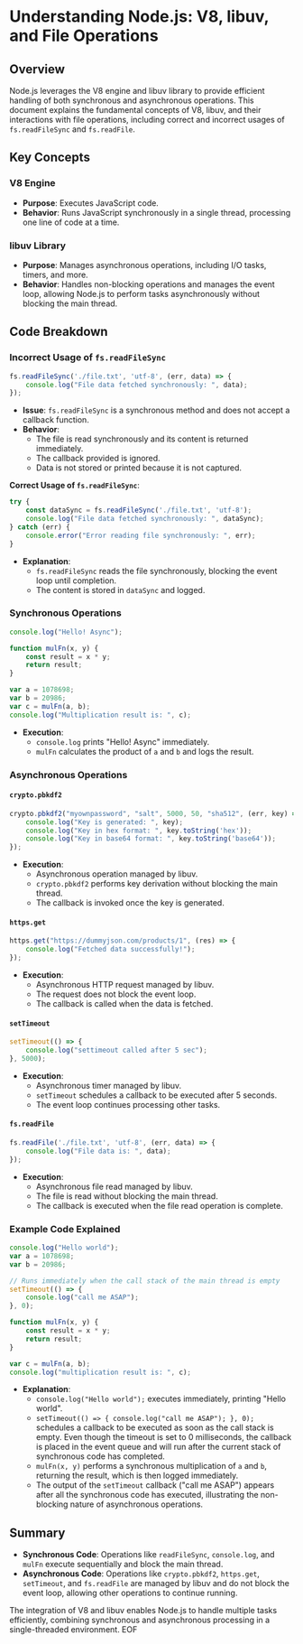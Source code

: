 # Understanding Node.js: V8, libuv, and File Operations

## Overview

Node.js leverages the V8 engine and libuv library to provide efficient handling of both synchronous and asynchronous operations. This document explains the fundamental concepts of V8, libuv, and their interactions with file operations, including correct and incorrect usages of `fs.readFileSync` and `fs.readFile`.

## Key Concepts

### V8 Engine

- **Purpose**: Executes JavaScript code.
- **Behavior**: Runs JavaScript synchronously in a single thread, processing one line of code at a time.

### libuv Library

- **Purpose**: Manages asynchronous operations, including I/O tasks, timers, and more.
- **Behavior**: Handles non-blocking operations and manages the event loop, allowing Node.js to perform tasks asynchronously without blocking the main thread.

## Code Breakdown

### Incorrect Usage of `fs.readFileSync`

```javascript
fs.readFileSync('./file.txt', 'utf-8', (err, data) => {
    console.log("File data fetched synchronously: ", data);
});
```

- **Issue**: `fs.readFileSync` is a synchronous method and does not accept a callback function.
- **Behavior**:
  - The file is read synchronously and its content is returned immediately.
  - The callback provided is ignored.
  - Data is not stored or printed because it is not captured.

**Correct Usage of `fs.readFileSync`**:

```javascript
try {
    const dataSync = fs.readFileSync('./file.txt', 'utf-8');
    console.log("File data fetched synchronously: ", dataSync);
} catch (err) {
    console.error("Error reading file synchronously: ", err);
}
```

- **Explanation**:
  - `fs.readFileSync` reads the file synchronously, blocking the event loop until completion.
  - The content is stored in `dataSync` and logged.

### Synchronous Operations

```javascript
console.log("Hello! Async");

function mulFn(x, y) {
    const result = x * y;
    return result;
}

var a = 1078698;
var b = 20986;
var c = mulFn(a, b);
console.log("Multiplication result is: ", c);
```

- **Execution**:
  - `console.log` prints "Hello! Async" immediately.
  - `mulFn` calculates the product of `a` and `b` and logs the result.

### Asynchronous Operations

#### `crypto.pbkdf2`

```javascript
crypto.pbkdf2("myownpassword", "salt", 5000, 50, "sha512", (err, key) => {
    console.log("Key is generated: ", key);
    console.log("Key in hex format: ", key.toString('hex'));
    console.log("Key in base64 format: ", key.toString('base64'));
});
```

- **Execution**:
  - Asynchronous operation managed by libuv.
  - `crypto.pbkdf2` performs key derivation without blocking the main thread.
  - The callback is invoked once the key is generated.

#### `https.get`

```javascript
https.get("https://dummyjson.com/products/1", (res) => {
    console.log("Fetched data successfully!");
});
```

- **Execution**:
  - Asynchronous HTTP request managed by libuv.
  - The request does not block the event loop.
  - The callback is called when the data is fetched.

#### `setTimeout`

```javascript
setTimeout(() => {
    console.log("settimeout called after 5 sec");
}, 5000);
```

- **Execution**:
  - Asynchronous timer managed by libuv.
  - `setTimeout` schedules a callback to be executed after 5 seconds.
  - The event loop continues processing other tasks.

#### `fs.readFile`

```javascript
fs.readFile('./file.txt', 'utf-8', (err, data) => {
    console.log("File data is: ", data);
});
```

- **Execution**:
  - Asynchronous file read managed by libuv.
  - The file is read without blocking the main thread.
  - The callback is executed when the file read operation is complete.

### Example Code Explained

```javascript
console.log("Hello world");
var a = 1078698;
var b = 20986;

// Runs immediately when the call stack of the main thread is empty
setTimeout(() => {
    console.log("call me ASAP");
}, 0);

function mulFn(x, y) {
    const result = x * y;
    return result;
}

var c = mulFn(a, b);
console.log("multiplication result is: ", c);
```

- **Explanation**:
  - `console.log("Hello world");` executes immediately, printing "Hello world".
  - `setTimeout(() => { console.log("call me ASAP"); }, 0);` schedules a callback to be executed as soon as the call stack is empty. Even though the timeout is set to 0 milliseconds, the callback is placed in the event queue and will run after the current stack of synchronous code has completed.
  - `mulFn(x, y)` performs a synchronous multiplication of `a` and `b`, returning the result, which is then logged immediately.
  - The output of the `setTimeout` callback ("call me ASAP") appears after all the synchronous code has executed, illustrating the non-blocking nature of asynchronous operations.

## Summary

- **Synchronous Code**: Operations like `readFileSync`, `console.log`, and `mulFn` execute sequentially and block the main thread.
- **Asynchronous Code**: Operations like `crypto.pbkdf2`, `https.get`, `setTimeout`, and `fs.readFile` are managed by libuv and do not block the event loop, allowing other operations to continue running.

The integration of V8 and libuv enables Node.js to handle multiple tasks efficiently, combining synchronous and asynchronous processing in a single-threaded environment.
EOF